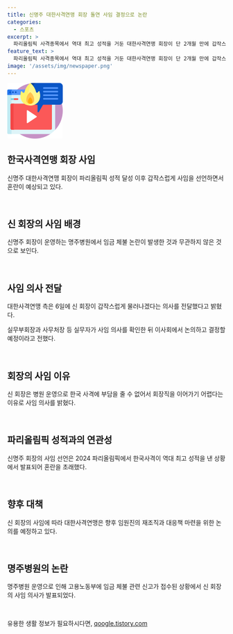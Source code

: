 ```yaml
---
title: 신명주 대한사격연맹 회장 돌연 사임 결정으로 논란
categories:
  - 스포츠
excerpt: >
  파리올림픽 사격종목에서 역대 최고 성적을 거둔 대한사격연맹 회장이 단 2개월 만에 갑작스럽게 사임 의사를 밝혔다. 사임과 관련해 신명주 회장의 병원에서의 임금 체불 논란이 연루되었다는 추측이 제기되고 있으며, 이에 대한 확인은 이사회에서 이뤄질 예정이다. 한편, 대한사격연맹은 지난 6월부터 회장이었던 신 명주 대표가 취임한지 2개월도 채 되지 않아 파리 올림픽을 준비해왔다고 밝혔으며, 병원 운영으로 인한 부담으로 인해 사임을 결정했다고 전달했다. 이로 인해 한국 사격은 혼란을 겪을 전망이다.
feature_text: >
  파리올림픽 사격종목에서 역대 최고 성적을 거둔 대한사격연맹 회장이 단 2개월 만에 갑작스럽게 사임 의사를 밝혔다. 사임과 관련해 신명주 회장의 병원에서의 임금 체불 논란이 연루되었다는 추측이 제기되고 있으며, 이에 대한 확인은 이사회에서 이뤄질 예정이다. 한편, 대한사격연맹은 지난 6월부터 회장이었던 신 명주 대표가 취임한지 2개월도 채 되지 않아 파리 올림픽을 준비해왔다고 밝혔으며, 병원 운영으로 인한 부담으로 인해 사임을 결정했다고 전달했다. 이로 인해 한국 사격은 혼란을 겪을 전망이다.
image: '/assets/img/newspaper.png'
---
```


<p><img src="/assets/img/news.png" alt="rentncar 속보" /></p>

<h2 data-ke-size="size26">한국사격연맹 회장 사임</h2>

<p data-ke-size="size16">신명주 대한사격연맹 회장이 파리올림픽 성적 달성 이후 갑작스럽게 사임을 선언하면서 혼란이 예상되고 있다.</p>

<p data-ke-size="size16">&nbsp;</p>

<h2 data-ke-size="size26">신 회장의 사임 배경</h2>

<p data-ke-size="size16">신명주 회장이 운영하는 명주병원에서 임금 체불 논란이 발생한 것과 무관하지 않은 것으로 보인다.</p>

<p data-ke-size="size16">&nbsp;</p>

<h2 data-ke-size="size26">사임 의사 전달</h2>

<p data-ke-size="size16">대한사격연맹 측은 6일에 신 회장이 갑작스럽게 물러나겠다는 의사를 전달했다고 밝혔다.</p>

<p data-ke-size="size16">실무부회장과 사무처장 등 실무자가 사임 의사를 확인한 뒤 이사회에서 논의하고 결정할 예정이라고 전했다.</p>

<p data-ke-size="size16">&nbsp;</p>

<h2 data-ke-size="size26">회장의 사임 이유</h2>

<p data-ke-size="size16">신 회장은 병원 운영으로 한국 사격에 부담을 줄 수 없어서 회장직을 이어가기 어렵다는 이유로 사임 의사를 밝혔다.</p>

<p data-ke-size="size16">&nbsp;</p>

<h2 data-ke-size="size26">파리올림픽 성적과의 연관성</h2>

<p data-ke-size="size16">신명주 회장의 사임 선언은 2024 파리올림픽에서 한국사격이 역대 최고 성적을 낸 상황에서 발표되어 혼란을 초래했다.</p>

<p data-ke-size="size16">&nbsp;</p>

<h2 data-ke-size="size26">향후 대책</h2>

<p data-ke-size="size16">신 회장의 사임에 따라 대한사격연맹은 향후 임원진의 재조직과 대응책 마련을 위한 논의를 예정하고 있다.</p>

<p data-ke-size="size16">&nbsp;</p>

<h2 data-ke-size="size26">명주병원의 논란</h2>

<p data-ke-size="size16">명주병원 운영으로 인해 고용노동부에 임금 체불 관련 신고가 접수된 상황에서 신 회장의 사임 의사가 발표되었다.</p>

<p data-ke-size="size16">&nbsp;</p>
유용한 생활 정보가 필요하시다면, <a href="https://qoogle.tistory.com" rel="dofollow">qoogle.tistory.com</a>


